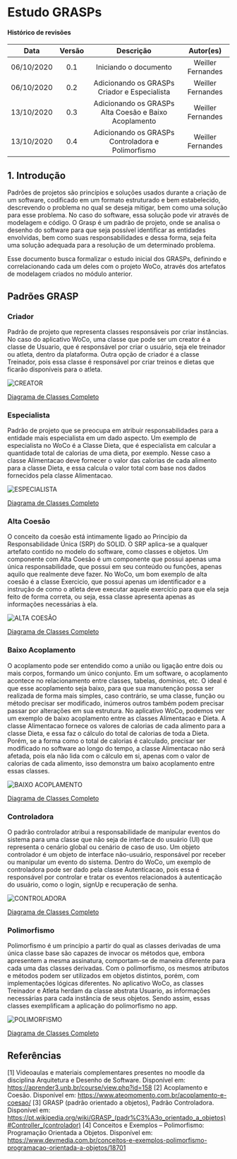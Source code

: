 # Estudo GRASPs

#### Histórico de revisões
|   Data   |  Versão  |        Descrição       |          Autor(es)          |
|:--------:|:--------:|:----------------------:|:---------------------------:|
|06/10/2020| 0.1 | Iniciando o documento       |  Weiller Fernandes  |
|06/10/2020| 0.2 | Adicionando os GRASPs Criador e Especialista | Weiller Fernandes |
|13/10/2020| 0.3 | Adicionando os GRASPs Alta Coesão e Baixo Acoplamento | Weiller Fernandes|
|13/10/2020| 0.4 | Adicionando os GRASPs Controladora e Polimorfismo | Weiller Fernandes|

## 1. Introdução

Padrões de projetos são princípios e soluções usados durante a criação de um software, codificado em um formato estruturado e bem estabelecido, descrevendo o problema no qual se deseja mitigar, bem como uma solução para esse problema. No caso do software, essa solução pode vir através de modelagem e código.
O Grasp é um padrão de projeto, onde se analisa o desenho do software para que seja possível identificar as entidades envolvidas, bem como suas responsabilidades e dessa forma, seja feita uma solução adequada para a resolução de um determinado problema.

Esse documento busca formalizar o estudo inicial dos GRASPs, definindo e correlacionando cada um deles com o projeto WoCo, através dos artefatos de modelagem criados no módulo anterior.

## Padrões GRASP

### Criador

Padrão de projeto que representa classes responsáveis por criar instâncias. No caso do aplicativo WoCo, uma classe que pode ser um creator é a classe de Usuario, que é responsável por criar o usuário, seja ele treinador ou atleta, dentro da plataforma. Outra opção de criador é a classe Treinador, pois essa classe é responsável por criar treinos e dietas que ficarão disponíveis para o atleta.

![CREATOR](../img/creator.png)

[Diagrama de Classes Completo](../../Modelagem/2.1%20M%C3%B3dulo%20Projeto%20Orientado%20a%20Abordagens%20Tradicionais/Diagramas%20Est%C3%A1ticos/umlClasses.md#vers%C3%A3o-20-com-deped%C3%AAncia-e-associa%C3%A7%C3%A3o)

### Especialista

Padrão de projeto que se preocupa em atribuir responsabilidades para a entidade mais especialista em um dado aspecto. Um exemplo de especialista no WoCo é a Classe Dieta, que é especialista em calcular a quantidade total de calorias de uma dieta, por exemplo. Nesse caso a classe Alimentacao deve fornecer o valor das calorias de cada alimento para a classe Dieta, e essa calcula o valor total com base nos dados fornecidos pela classe Alimentacao.

![ESPECIALISTA](../img/especialista.png)

[Diagrama de Classes Completo](../../Modelagem/2.1%20M%C3%B3dulo%20Projeto%20Orientado%20a%20Abordagens%20Tradicionais/Diagramas%20Est%C3%A1ticos/umlClasses.md#vers%C3%A3o-20-com-deped%C3%AAncia-e-associa%C3%A7%C3%A3o)

### Alta Coesão

O conceito da coesão está intimamente ligado ao Princípio da Responsabilidade Única (SRP) do SOLID. O SRP aplica-se a qualquer artefato contido no modelo do software, como classes e objetos. Um componente com Alta Coesão é um componente que possui apenas uma única responsabilidade, que possui em seu conteúdo ou funções, apenas aquilo que realmente deve fazer. No WoCo, um bom exemplo de alta coesão é a classe Exercicio, que possui apenas um identificador e a instrução de como o atleta deve executar aquele exercício para que ela seja feito de forma correta, ou seja, essa classe apresenta apenas as informações necessárias à ela.

![ALTA COESÃO](../img/alta_coesao.png)

[Diagrama de Classes Completo](../../Modelagem/2.1%20M%C3%B3dulo%20Projeto%20Orientado%20a%20Abordagens%20Tradicionais/Diagramas%20Est%C3%A1ticos/umlClasses.md#vers%C3%A3o-20-com-deped%C3%AAncia-e-associa%C3%A7%C3%A3o)

### Baixo Acoplamento

O acoplamento pode ser entendido como a união ou ligação entre dois ou mais corpos, formando um único conjunto. Em um software, o acoplamento acontece no relacionamento entre classes, tabelas, domínios, etc. O ideal é que esse acoplamento seja baixo, para que sua manutenção possa ser realizada de forma mais simples, caso contrário, se uma classe, função ou método precisar ser modificado, inúmeros outros também podem precisar passar por alterações em sua estrutura. No aplicativo WoCo, podemos ver um exemplo de baixo acoplamento entre as classes Alimentacao e Dieta. A classe Alimentacao fornece os valores de calorias de cada alimento para a classe Dieta, e essa faz o cálculo do total de calorias de toda a Dieta. Porém, se a forma como o total de calorias é calculado, precisar ser modificado no software ao longo do tempo, a classe Alimentacao não será afetada, pois ela não lida com o cálculo em si, apenas com o valor de calorias de cada alimento, isso demonstra um baixo acoplamento entre essas classes.

![BAIXO ACOPLAMENTO](../img/especialista.png)

[Diagrama de Classes Completo](../../Modelagem/2.1%20M%C3%B3dulo%20Projeto%20Orientado%20a%20Abordagens%20Tradicionais/Diagramas%20Est%C3%A1ticos/umlClasses.md#vers%C3%A3o-20-com-deped%C3%AAncia-e-associa%C3%A7%C3%A3o)

### Controladora

O padrão controlador atribui a responsabilidade de manipular eventos do sistema para uma classe que não seja de interface do usuário (UI) que representa o cenário global ou cenário de caso de uso. Um objeto controlador é um objeto de interface não-usuário, responsável por receber ou manipular um evento do sistema. Dentro do WoCo, um exemplo de controladora pode ser dado pela classe Autenticacao, pois essa é responsável por controlar e tratar os eventos relacionados à autenticação do usuário, como o login, signUp e recuperação de senha.

![CONTROLADORA](../img/controladora.png)

[Diagrama de Classes Completo](../../Modelagem/2.1%20M%C3%B3dulo%20Projeto%20Orientado%20a%20Abordagens%20Tradicionais/Diagramas%20Est%C3%A1ticos/umlClasses.md#vers%C3%A3o-20-com-deped%C3%AAncia-e-associa%C3%A7%C3%A3o)

### Polimorfismo

Polimorfismo é um princípio a partir do qual as classes derivadas de uma única classe base são capazes de invocar os métodos que, embora apresentem a mesma assinatura, comportam-se de maneira diferente para cada uma das classes derivadas. Com o polimorfismo, os mesmos atributos e métodos podem ser utilizados em objetos distintos, porém, com implementações lógicas diferentes. No aplicativo WoCo, as classes Treinador e Atleta herdam da classe abstrata Usuario, as informações necessárias para cada instância de seus objetos. Sendo assim, essas classes exemplificam a aplicação do polimorfismo no app.

![POLIMORFISMO](../img/polimorfismo.png)

[Diagrama de Classes Completo](../../Modelagem/2.1%20M%C3%B3dulo%20Projeto%20Orientado%20a%20Abordagens%20Tradicionais/Diagramas%20Est%C3%A1ticos/umlClasses.md#vers%C3%A3o-20-com-deped%C3%AAncia-e-associa%C3%A7%C3%A3o)

## Referências

[1] Videoaulas e materiais complementares presentes no moodle da disciplina Arquitetura e Desenho de Software. Disponível em: https://aprender3.unb.br/course/view.php?id=158
[2] Acoplamento e Coesão. Disponível em: https://www.ateomomento.com.br/acoplamento-e-coesao/
[3] GRASP (padrão orientado a objetos), Padrão Controladora. Disponível em: https://pt.wikipedia.org/wiki/GRASP_(padr%C3%A3o_orientado_a_objetos)#Controller_(controlador)
[4] Conceitos e Exemplos – Polimorfismo: Programação Orientada a Objetos. Disponível em: https://www.devmedia.com.br/conceitos-e-exemplos-polimorfismo-programacao-orientada-a-objetos/18701
